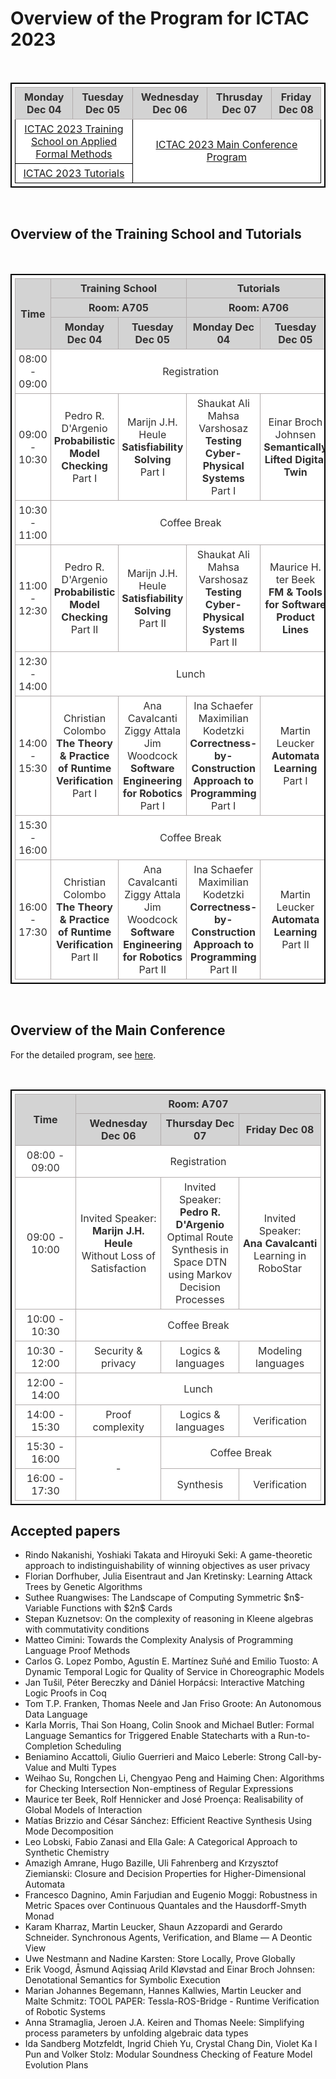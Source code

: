 <!--   ---
layout: speaker-overview
title: ""
--- -->

# Overview of the Program for ICTAC 2023

<div class="col-sm-10">
        <p> <br/> </p> 
</div> 

<head>
<style>
	table {
		border:1px solid #b3adad;
		border-collapse:collapse;
		padding:5px;
		}
	table th {
		border:1px solid #b3adad;
		padding:5px;
		background: #D3D3D3;
		color: #313030;
		width: 300px;
		}
	table td {
		border:1px solid #b3adad;
		text-align:center;
		padding:5px;
		background: #ffffff;
		color: #313030;
		}
	table tr{
		text-align: center;
		}
</style>
</head>
<body>
 <table style="border:2px solid black;">
<thead>
  <tr style="text-align: center"> 
    <th style="width: 300px;"><b> Monday </b> <br/> Dec 04  </th>
    <th style="width: 300px;"><b> Tuesday </b> <br/> Dec 05  </th>
    <th  style="width: 300px;"><b> Wednesday</b> <br/> Dec 06 </th>
    <th  style="width: 300px;"><b> Thrusday</b> <br/> Dec 07 </th>
    <th  style="width: 300px;"><b> Friday</b> <br/> Dec 08 </th>
  </tr>
</thead>
<tbody>
  <tr style="text-align: center" >
    <td colspan="2" style="border:1px solid black;">
      <a href="https://ictac2023.compsust.utec.edu.pe/school/" > ICTAC 2023 Training School on Applied Formal Methods </a>       
    </td>
    <td colspan="3" rowspan="2" style="border:1px solid black;">
      <a href="https://easychair.org/smart-program/ICTAC2023/" target="_blank"> ICTAC 2023 Main Conference Program </a> 
    </td>
  </tr>
  <tr style="text-align: center">
    <td colspan="2" style="border:1px solid black;">
      <a href="https://ictac2023.compsust.utec.edu.pe/tutorials/" > ICTAC 2023 Tutorials </a> 
    </td>
  </tr>
</tbody>
</table> 
</body> 

<div class="col-sm-10">
        <p> <br/> </p> 
</div> 


## Overview of the Training School and Tutorials 

<div class="col-sm-10">
        <p> <br/> </p> 
</div> 

<body>
<table style="border:2px solid black;">
	<thead>
		<tr>
			<th  rowspan="3">Time</th>
			<th  colspan="2" >Training School</th>
                	<th  colspan="2" >Tutorials </th>
		</tr>
            	<tr>
			<th  colspan="2" >Room: A705</th>
                	<th  colspan="2" >Room: A706</th>
		</tr>
            	<tr>
			<th>Monday Dec 04</th>
			<th>Tuesday Dec 05</th>
			<th>Monday Dec 04</th>
			<th>Tuesday Dec 05</th>
		</tr>
	</thead>
	<tbody>
		<tr>
			<td>08:00 - 09:00</td>
			<td colspan="4">Registration</td>
		</tr>
		<tr>
			<td>09:00 - 10:30</td>
			<td>Pedro R. D'Argenio <br/> <b>Probabilistic Model Checking</b> <br/> Part I</td>
			<td>Marijn J.H. Heule <br/> <b>Satisfiability Solving</b> <br/> Part I</td>
			<td>Shaukat Ali <br/> Mahsa Varshosaz <br/><b>Testing Cyber-Physical Systems </b> <br/>  Part I</td>
			<td>Einar Broch Johnsen <br/><b>Semantically Lifted Digital Twin </b></td>
		</tr>
		<tr>
			<td>10:30 - 11:00</td>
			<td colspan="4">Coffee Break</td>
		</tr>
		<tr>
			<td>11:00 - 12:30</td>
			<td>Pedro R. D'Argenio <br/> <b>Probabilistic Model Checking</b> <br/> Part II</td>
			<td>Marijn J.H. Heule <br/> <b>Satisfiability Solving<br/></b> Part II</td>
			<td>Shaukat Ali <br/> Mahsa Varshosaz <br/><b>Testing Cyber-Physical Systems </b> <br/>Part II</td>
			<td>Maurice H. ter Beek <br/> <b>FM & Tools for Software Product Lines</b> <br/></td>
		</tr>
		<tr>
			<td>12:30 - 14:00</td>
			<td colspan="4">Lunch</td>
		</tr>
		<tr>
			<td>14:00 - 15:30</td>
			<td>Christian Colombo <br/> <b>The Theory & Practice of Runtime Verification</b> <br/> Part I</td>
			<td>Ana Cavalcanti <br/> Ziggy Attala <br/> Jim Woodcock<br/> <b>Software Engineering for Robotics</b> <br/> Part I</td>
			<td>Ina Schaefer <br/> Maximilian Kodetzki<br/> <b>Correctness-by-Construction Approach to Programming </b> <br/> Part I</td>
			<td>Martin Leucker <br/><b>Automata Learning</b> <br/> Part I</td>
		</tr>
		<tr>
			<td>15:30 - 16:00</td>
			<td colspan="4">Coffee Break</td>
		</tr>
		<tr>
			<td>16:00 - 17:30</td>
			<td>Christian Colombo <br/> <b>The Theory & Practice of Runtime Verification</b> <br/> Part II</td>
			<td>Ana Cavalcanti <br/> Ziggy Attala <br/> Jim Woodcock<br/> <b>Software Engineering for Robotics</b> <br/> Part II</td>
			<td>Ina Schaefer <br/> Maximilian Kodetzki<br/> <b>Correctness-by-Construction Approach to Programming </b> <br/> Part II</td>
			<td>Martin Leucker <br/><b>Automata Learning</b> <br/> Part II</td>
		</tr>
	</tbody>
</table>
</body> 

<div class="col-sm-10">
        <p> <br/> </p> 
</div> 

## Overview of the Main Conference

For the detailed program, see <a href="https://easychair.org/smart-program/ICTAC2023/" target="_blank">here</a>. 

<div class="col-sm-10">
        <p> <br/> </p> 
</div> 

<body>
<table style="border:2px solid black;">
	<thead>
            	<tr>
	     		<th  rowspan="2">Time</th>
			<th  colspan="3">Room: A707</th>
		</tr>
            	<tr>
			<th>Wednesday Dec 06</th>
			<th>Thursday Dec 07</th>
			<th>Friday Dec 08</th>
		</tr>
	</thead>
	<tbody>
		<tr>
			<td>08:00 - 09:00</td>
			<td colspan="3" > Registration </td>
		</tr>
		<tr>
			<td>09:00 - 10:00</td>
			<td>Invited Speaker: <br/> <b> Marijn J.H. Heule </b> <br/> Without Loss of Satisfaction</td>
			<td>Invited Speaker: <br/> <b> Pedro R. D'Argenio </b> <br/> Optimal Route Synthesis in Space DTN using Markov Decision Processes</td>
			<td>Invited Speaker: <br/> <b> Ana Cavalcanti</b> <br/> Learning in RoboStar</td>
		</tr>
		<tr>
			<td>10:00 - 10:30</td>
			<td colspan="3">Coffee Break</td>
		</tr>
		<tr>
			<td>10:30 - 12:00</td>
			<td>Security & privacy</td>
			<td>Logics & languages</td>
			<td>Modeling languages</td>
		</tr>
		<tr>
			<td>12:00 - 14:00</td>
			<td colspan="3">Lunch</td>
		</tr>
		<tr>
			<td>14:00 - 15:30</td>
			<td>Proof complexity</td>
			<td>Logics & languages</td>
			<td>Verification</td>
		</tr>
		<tr>
			<td>15:30 - 16:00</td>
			<td rowspan="2"> - </td>
			<td colspan="2">Coffee Break</td>
		</tr>
		<tr>
			<td>16:00 - 17:30</td>
			<td>Synthesis</td>
			<td>Verification</td>
		</tr>
	</tbody>
</table>
</body> 

## Accepted papers

 <ul>
   <li> Rindo Nakanishi, Yoshiaki Takata and Hiroyuki Seki:
     A game-theoretic approach to indistinguishability of winning objectives 
     as user privacy </li>
     <li> Florian Dorfhuber, Julia Eisentraut and Jan Kretinsky:
     Learning Attack Trees by Genetic Algorithms </li> 	
     <li> Suthee Ruangwises:
     The Landscape of Computing Symmetric $n$-Variable Functions with $2n$ Cards </li>
     <li> Stepan Kuznetsov:
     On the complexity of reasoning in Kleene algebras with commutativity 
     conditions </li>
     <li> Matteo Cimini:
     Towards the Complexity Analysis of Programming Language Proof Methods </li>
     <li> Carlos G. Lopez Pombo, Agustín E. Martínez Suñé and Emilio Tuosto:
     A Dynamic Temporal Logic for Quality of Service in Choreographic Models</li>
     <li> Jan Tušil, Péter Bereczky and Dániel Horpácsi:
     Interactive Matching Logic Proofs in Coq </li>
     <li> Tom T.P. Franken, Thomas Neele and Jan Friso Groote:
     An Autonomous Data Language </li>
     <li> Karla Morris, Thai Son Hoang, Colin Snook and Michael Butler:
     Formal Language Semantics for Triggered Enable Statecharts with a 
     Run-to-Completion Scheduling	</li>
     <li> Beniamino Accattoli, Giulio Guerrieri and Maico Leberle:
     Strong Call-by-Value and Multi Types </li>
     <li> Weihao Su, Rongchen Li, Chengyao Peng and Haiming Chen:
     Algorithms for Checking Intersection Non-emptiness of Regular Expressions </li>
     <li> Maurice ter Beek, Rolf Hennicker and José Proença:
     Realisability of Global Models of Interaction </li>
     <li> Matías Brizzio and César Sánchez:
     Efficient Reactive Synthesis Using Mode Decomposition </li>
     <li> Leo Lobski, Fabio Zanasi and Ella Gale:
     A Categorical Approach to Synthetic Chemistry </li>
     <li> Amazigh Amrane, Hugo Bazille, Uli Fahrenberg and Krzysztof Ziemianski:
     Closure and Decision Properties for Higher-Dimensional Automata 	</li>
     <li> Francesco Dagnino, Amin Farjudian and Eugenio Moggi:
     Robustness in Metric Spaces over Continuous Quantales and the 
     Hausdorff-Smyth Monad </li>
     <li> Karam Kharraz, Martin Leucker, Shaun Azzopardi and Gerardo Schneider.
     Synchronous Agents, Verification, and Blame — A Deontic View </li>
     <li> Uwe Nestmann and Nadine Karsten:
     Store Locally, Prove Globally </li>
     <li> Erik Voogd, Åsmund Aqissiaq Arild Kløvstad and Einar Broch Johnsen:
     Denotational Semantics for Symbolic Execution </li>
     <li> Marian Johannes Begemann, Hannes Kallwies, Martin Leucker 
     and Malte Schmitz:
     TOOL PAPER: Tessla-ROS-Bridge - Runtime Verification of Robotic Systems </li>
     <li> Anna Stramaglia, Jeroen J.A. Keiren and Thomas Neele:
     Simplifying process parameters by unfolding algebraic data types	</li>
     <li> Ida Sandberg Motzfeldt, Ingrid Chieh Yu, Crystal Chang Din, 
     Violet Ka I Pun and Volker Stolz:
     Modular Soundness Checking of Feature Model Evolution Plans </li>
</ul>
